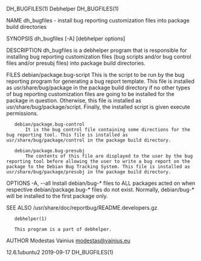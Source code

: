 DH_BUGFILES(1)                                                                                                                                         Debhelper                                                                                                                                         DH_BUGFILES(1)

NAME
       dh_bugfiles - install bug reporting customization files into package build directories

SYNOPSIS
       dh_bugfiles [-A] [debhelper options]

DESCRIPTION
       dh_bugfiles is a debhelper program that is responsible for installing bug reporting customization files (bug scripts and/or bug control files and/or presubj files) into package build directories.

FILES
       debian/package.bug-script
           This is the script to be run by the bug reporting program for generating a bug report template. This file is installed as usr/share/bug/package in the package build directory if no other types of bug reporting customization files are going to be installed for the package in question. Otherwise, this
           file is installed as usr/share/bug/package/script. Finally, the installed script is given execute permissions.

       debian/package.bug-control
           It is the bug control file containing some directions for the bug reporting tool. This file is installed as usr/share/bug/package/control in the package build directory.

       debian/package.bug-presubj
           The contents of this file are displayed to the user by the bug reporting tool before allowing the user to write a bug report on the package to the Debian Bug Tracking System. This file is installed as usr/share/bug/package/presubj in the package build directory.

OPTIONS
       -A, --all
           Install debian/bug-* files to ALL packages acted on when respective debian/package.bug-* files do not exist. Normally, debian/bug-* will be installed to the first package only.

SEE ALSO
       /usr/share/doc/reportbug/README.developers.gz

       debhelper(1)

       This program is a part of debhelper.

AUTHOR
       Modestas Vainius <modestas@vainius.eu>

12.6.1ubuntu2                                                                                                                                          2019-09-17                                                                                                                                        DH_BUGFILES(1)

